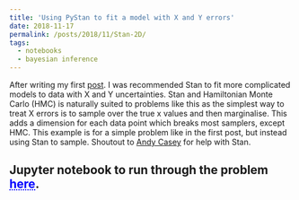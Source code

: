 ```yaml
---
title: 'Using PyStan to fit a model with X and Y errors'
date: 2018-11-17
permalink: /posts/2018/11/Stan-2D/
tags:
  - notebooks
  - bayesian inference
---
```


After writing my first [post](/posts/2018/11/2d-errors/). I was recommended Stan to fit more complicated models to data with X and Y uncertainties. Stan and Hamiltonian Monte Carlo (HMC) is naturally suited to problems like this as the simplest way to treat X errors is to sample over the true x values and then marginalise. This adds a dimension for each data point which breaks most samplers, except HMC. This example is for a simple problem like in the first post, but instead using Stan to sample. Shoutout to [Andy Casey](http://astrowizici.st) for help with Stan.

Jupyter notebook to run through the problem <a href="https://github.com/nikhil-sarin/2Derrors/blob/master/Using_stan_to_sample.ipynb" style="color: blue; text-decoration: underline;text-decoration-style: dotted;">here</a>.
------
